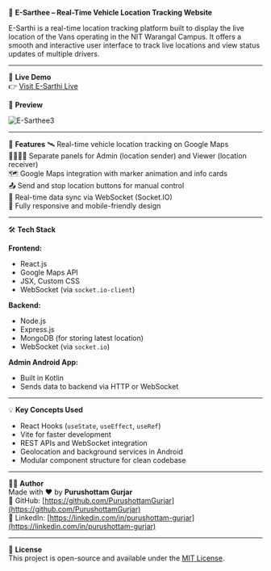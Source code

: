📍 **E-Sarthee – Real-Time Vehicle Location Tracking Website**

E-Sarthi is a real-time location tracking platform built to display the live location of the Vans operating in the NIT Warangal Campus. It offers a smooth and interactive user interface to track live locations and view status updates of multiple drivers.

---

🚀 **Live Demo**  
👉 [Visit E-Sarthi Live](https://purushottam-gurjar-e-sarthee.vercel.app/) 

📸 **Preview**  

![E-Sarthee3](https://github.com/user-attachments/assets/b0420f79-6ee4-4b48-afa9-3b4e06b19af3)

---

🚀 **Features**
🛰️ Real-time vehicle location tracking on Google Maps  
👨‍👩‍👧‍👦 Separate panels for Admin (location sender) and Viewer (location receiver)  
🗺️ Google Maps integration with marker animation and info cards  
📤 Send and stop location buttons for manual control  
🔗 Real-time data sync via WebSocket (Socket.IO)  
📱 Fully responsive and mobile-friendly design  

---

🛠️ **Tech Stack**

**Frontend:**  
- React.js  
- Google Maps API  
- JSX, Custom CSS  
- WebSocket (via `socket.io-client`)  

**Backend:**  
- Node.js  
- Express.js  
- MongoDB (for storing latest location)  
- WebSocket (via `socket.io`)  

**Admin Android App:**  
- Built in Kotlin  
- Sends data to backend via HTTP or WebSocket  

---

💡 **Key Concepts Used**

- React Hooks (`useState`, `useEffect`, `useRef`)  
- Vite for faster development  
- REST APIs and WebSocket integration  
- Geolocation and background services in Android  
- Modular component structure for clean codebase  

---

🙋‍♂️ **Author**  
Made with ❤️ by **Purushottam Gurjar**  
🔗 GitHub: [https://github.com/PurushottamGurjar](https://github.com/PurushottamGurjar)  
🔗 LinkedIn: [https://linkedin.com/in/purushottam-gurjar](https://linkedin.com/in/purushottam-gurjar)

---

📌 **License**  
This project is open-source and available under the [MIT License](LICENSE).

